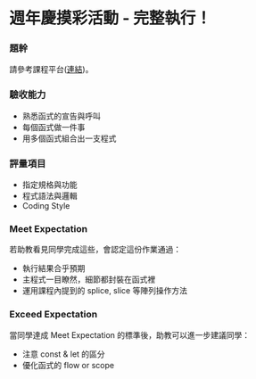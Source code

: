 # 週年慶摸彩活動 - 完整執行！

### 題幹
請參考課程平台([連結](https://lighthouse.alphacamp.co/courses/39/assignments/912))。

### 驗收能力
* 熟悉函式的宣告與呼叫
* 每個函式做一件事
* 用多個函式組合出一支程式
### 評量項目
* 指定規格與功能
* 程式語法與邏輯
* Coding Style
### Meet Expectation
若助教看見同學完成這些，會認定這份作業通過：
* 執行結果合乎預期
* 主程式一目瞭然，細節都封裝在函式裡
* 運用課程內提到的 splice, slice 等陣列操作方法
### Exceed Expectation
當同學達成 Meet Expectation 的標準後，助教可以進一步建議同學：
* 注意 const & let 的區分
* 優化函式的 flow or scope 
